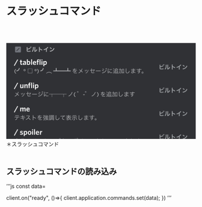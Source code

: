 # スラッシュコマンド
<br></br>


![](https://github.com/kelp-of-truth/Discord-Document/blob/kelp-of-truth-discord.js-document/document/src/img/slashCommand.jpg)
＊スラッシュコマンド
<br></br>

## スラッシュコマンドの読み込み
’’’js
const data=

client.on("ready", ()=>{
    client.application.commands.set(data);
})
’’’